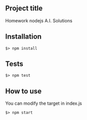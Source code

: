 ## Project title

Homework nodejs A.I. Solutions

## Installation

```
$> npm install
```

## Tests

```
$> npm test
```

## How to use

You can modify the target in index.js
```
$> npm start
```